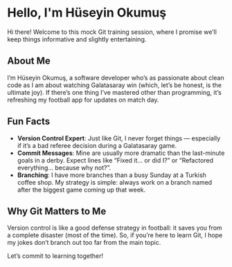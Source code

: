# Hello, I'm Hüseyin Okumuş

Hi there! Welcome to this mock Git training session, where I promise we’ll keep things informative and slightly entertaining. 

## About Me
I’m Hüseyin Okumuş, a software developer who’s as passionate about clean code as I am about watching Galatasaray win (which, let’s be honest, is the ultimate joy). If there’s one thing I’ve mastered other than programming, it’s refreshing my football app for updates on match day.

## Fun Facts
- **Version Control Expert**: Just like Git, I never forget things — especially if it’s a bad referee decision during a Galatasaray game.
- **Commit Messages**: Mine are usually more dramatic than the last-minute goals in a derby. Expect lines like “Fixed it... or did I?” or “Refactored everything... because why not?”.
- **Branching**: I have more branches than a busy Sunday at a Turkish coffee shop. My strategy is simple: always work on a branch named after the biggest game coming up that week.

## Why Git Matters to Me
Version control is like a good defense strategy in football: it saves you from a complete disaster (most of the time). So, if you’re here to learn Git, I hope my jokes don’t branch out too far from the main topic. 

Let’s commit to learning together!
